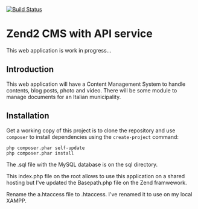 [![Build Status](https://travis-ci.org/andreafiori/Zend2APICMS.png?branch=master)](https://travis-ci.org/andreafiori/Zend2APICMS)

Zend2 CMS with API service
=======================

This web application is work in progress...

Introduction
------------
This web application will have a Content Management System to handle contents, blog posts, photo and video. There will be some module to manage documents for an Italian municipality.


Installation
------------

Get a working copy of this project is to clone the repository and use `composer` to install dependencies using the `create-project` command:

    php composer.phar self-update
    php composer.phar install
	
The .sql file with the MySQL database is on the sql directory.

This index.php file on the root allows to use this application on a shared hosting but I've updated the Basepath.php file on the Zend framwework.

Rename the a.htaccess file to .htaccess. I've renamed it to use on my local XAMPP.
